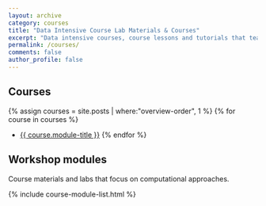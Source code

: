 ```yaml
---
layout: archive
category: courses
title: "Data Intensive Course Lab Materials & Courses"
excerpt: "Data intensive courses, course lessons and tutorials that teach scientific programming, reproducible open science workflows and general scientific data skills. "
permalink: /courses/
comments: false
author_profile: false
---
```


## Courses

{% assign courses = site.posts | where:"overview-order", 1 %}
{% for course in courses %}
* <a href="{{ site.url }}{{ course.permalink }}">{{ course.module-title }}</a>
{% endfor %}

## Workshop modules
Course materials and labs that focus on computational approaches.

{% include course-module-list.html %}
